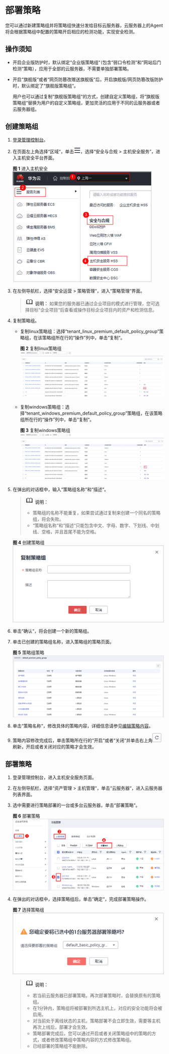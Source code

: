 # 部署策略<a name="hss_01_0024"></a>

您可以通过新建策略组并将策略组快速分发给目标云服务器，云服务器上的Agent将会根据策略组中配置的策略开启相应的检测功能，实现安全检测。

## 操作须知<a name="section1303437171317"></a>

-   开启企业版防护时，默认绑定“企业版策略组“（包含“弱口令检测“和“网站后门检测“策略），应用于全部的云服务器，不需要单独部署策略。
-   开启“旗舰版“或者“网页防篡改赠送旗舰版“后，开启旗舰版/网页防篡改版防护时，默认绑定了“旗舰版策略组“。

    用户也可以通过复制“旗舰版策略组“的方式，创建自定义策略组，将“旗舰版策略组“替换为用户的自定义策略组，更加灵活的应用于不同的云服务器或者云服务器组。

## 创建策略组<a name="section1337661923512"></a>

1.  [登录管理控制台](https://console.huaweicloud.com/?locale=zh-cn)。
2.  在页面左上角选择“区域“，单击![](figures/zh-cn_image_0000001517317834.png)，选择“安全与合规 \> 主机安全服务”，进入主机安全平台界面。

    **图 1**  进入主机安全<a name="hss_01_0234_fig1855613765114"></a>  
    ![](figures/进入主机安全.png "进入主机安全")

1.  在左侧导航栏，选择“安全运营  \>  策略管理“，进入“策略管理“界面。

    >![](public_sys-resources/icon-note.gif) **说明：** 
    >如果您的服务器已通过企业项目的模式进行管理，您可选择目标“企业项目“后查看或操作目标企业项目内的资产和检测信息。

2.  复制策略组。
    -   复制linux策略组：选择“tenant\_linux\_premium\_default\_policy\_group”策略组，在该策略组所在行的“操作”列中，单击“复制“。

        **图 2**  复制linux策略组<a name="fig16971117204511"></a>  
        ![](figures/复制linux策略组.png "复制linux策略组")

    -   复制windows策略组：选择“tenant\_windows\_premium\_default\_policy\_group”策略组，在该策略组所在行的“操作”列中，单击“复制“。

        **图 3**  复制windows策略组<a name="fig4971141716454"></a>  
        ![](figures/复制windows策略组.png "复制windows策略组")

3.  在弹出的对话框中，输入“策略组名称“和“描述“。

    >![](public_sys-resources/icon-note.gif) **说明：** 
    >-   策略组的名称不能重复，如果尝试通过复制来创建一个同名的策略组，将会失败。
    >-   “策略组名称“和“描述“只能包含中文、字母、数字、下划线、中划线、空格，并且首尾不能为空格。

    **图 4**  创建策略组<a name="fig6972101714514"></a>  
    ![](figures/创建策略组.png "创建策略组")

4.  单击“确认“，将会创建一个新的策略组。
5.  单击已创建的策略组名称，进入策略组的策略页面。

    **图 5**  策略组策略<a name="fig49722176453"></a>  
    ![](figures/策略组策略.png "策略组策略")

6.  单击“策略名称“，修改具体的策略内容，详细信息请参见[编辑策略内容](编辑策略内容.md)。
7.  策略内容修改完成后，单击策略所在行的“开启“或者“关闭“并单击右上角![](figures/iocal-shuaxin.png)刷新，开启或者关闭对应的策略才会生效。

## 部署策略<a name="section73327783614"></a>

1.  登录管理控制台，进入主机安全服务页面。

1.  在左侧导航栏，选择“资产管理  \>  主机管理“，单击“云服务器“，进入云服务器列表界面。
2.  选中需要进行策略部署的一台或多台云服务器，单击“部署策略“。

    **图 6**  部署策略<a name="fig1522810201007"></a>  
    ![](figures/部署策略.png "部署策略")

3.  在弹出的对话框中，选择策略组后，单击“确定“，完成部署策略操作。

    **图 7**  选择策略组<a name="fig1422813203017"></a>  
    ![](figures/选择策略组.png "选择策略组")

    >![](public_sys-resources/icon-note.gif) **说明：** 
    >-   若当前云服务器已部署策略，再次部署策略时，会替换原有的策略组。
    >-   在1分钟内，策略组将被部署到所选主机上，对应的安全功能将会被启用。
    >-   对当前处于离线状态的主机，策略部署不会立即生效，需要等主机再次上线后，部署才会生效。
    >-   策略部署完成后，您可以通过开启或者关闭策略组中的策略的方式，或者修改策略组中策略内容的方式修改策略组。
    >-   已经部署的策略组不能删除。

